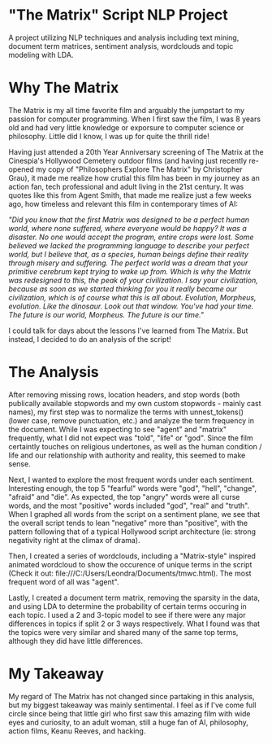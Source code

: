 # "The Matrix" Script NLP Project
A project utilizing NLP techniques and analysis including text mining, document term matrices, sentiment analysis, wordclouds and topic modeling with LDA.

# Why The Matrix
The Matrix is my all time favorite film and arguably the jumpstart to my passion for computer programming. When I first saw the film, I was 8 years old and had very little knowledge or exporsure to computer science or philosophy. Little did I know, I was up for quite the thrill ride! 

Having just attended a 20th Year Anniversary screening of The Matrix at the Cinespia's Hollywood Cemetery outdoor films (and having just recently re-opened my copy of "Philosophers Explore The Matrix" by Christopher Grau), it made me realize how crutial this film has been in my journey as an action fan, tech professional and adult living in the 21st century. It was quotes like this from Agent Smith, that made me realize just a few weeks ago, how timeless and relevant this film in contemporary times of AI:

*"Did you know that the first Matrix was designed to be a perfect human world, where none suffered, where everyone would be happy? It was a disaster. No one would accept the program, entire crops were lost. Some believed we lacked the programming language to describe your perfect world, but I believe that, as a species, human beings define their reality through misery and suffering. The perfect world was a dream that your primitive cerebrum kept trying to wake up from. Which is why the Matrix was redesigned to this, the peak of your civilization. I say your civilization, because as soon as we started thinking for you it really became our civilization, which is of course what this is all about. Evolution, Morpheus, evolution. Like the dinosaur. Look out that window. You've had your time. The future is our world, Morpheus. The future is our time."*

I could talk for days about the lessons I've learned from The Matrix. But instead, I decided to do an analysis of the script!

# The Analysis
After removing missing rows, location headers, and stop words (both publically available stopwords and my own custom stopwords - mainly cast names), my first step was to normalize the terms with unnest_tokens() (lower case, remove punctuation, etc.) and analyze the term frequency in the document. While I was expecting to see "agent" and "matrix" frequently, what I did not expect was "told", "life" or "god". Since the film certaintly touches on religious undertones, as well as the human condition / life and our relationship with authority and reality, this seemed to make sense.

Next, I wanted to explore the most frequent words under each sentiment. Interesting enough, the top 5 "fearful" words were "god", "hell", "change", "afraid" and "die". As expected, the top "angry" words were all curse words, and the most "positive" words included "god", "real" and "truth". When I graphed all words from the script on a sentiment plane, we see that the overall script tends to lean "negative" more than "positive", with the pattern following that of a typical Hollywood script architecture (ie: strong negativity right at the climax of drama). 

Then, I created a series of wordclouds, including a  "Matrix-style" inspired animated wordcloud to show the occurence of unique terms in the script (Check it out: file:///C:/Users/Leondra/Documents/tmwc.html). The most frequent word of all was "agent".

Lastly, I created a document term matrix, removing the sparsity in the data, and using LDA to determine the probability of certain terms occuring in each topic. I used a 2 and 3-topic model to see if there were any major differences in topics if split 2 or 3 ways respectively. What I found was that the topics were very similar and shared many of the same top terms, although they did have little differences.

# My Takeaway
My regard of The Matrix has not changed since partaking in this analysis, but my biggest takeaway was mainly sentimental. I feel as if I've come full circle since being that little girl who first saw this amazing film with wide eyes and curiosity, to an adult woman, still a huge fan of AI, philosophy, action films, Keanu Reeves, and hacking. 
